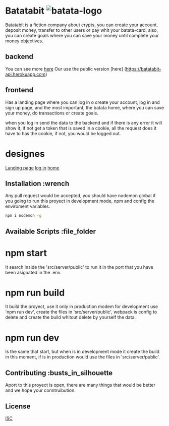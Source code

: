 # Batatabit ![batata-logo](https://cript-conf.herokuapp.com/assets/batata.svg)

Batatabit is a fiction company about crypts, you can create your account, deposit money, transfer to other users or pay whit your batata-card, also, you can create goals where you can save your money until complete your money objectives.

## backend

You can see more [here]( https://github.com/bueno12223/batata-bit-API)
Our use the public version [here] (<https://batatabit-api.herokuapp.com>)

## frontend

Has a landing page where you can log in o create your account, log in and sign up page, and the most important, the batata home, where you can save your money, do transactions or create goals.

when you log in send the data to the backend and if there is any error it will show it, if not get a token that is saved in a cookie, all the request does it have to has the cookie, if not, you would be logged out.

# designes

[Landing page](https://www.figma.com/file/sMmlQaZldfDcLERYYWe6h4/Bata-Bit?node-id=81%3A132)
[log in](https://www.figma.com/file/qy53cC5ajjWEFxMQu8dCuc/Login-Page-design-(Community))
[home](https://www.figma.com/file/nwbnte688BtlnF8d7NWo5L/Financial-Dashboard-(Community)?node-id=1%3A8)

## Installation :wrench

Any pull request would be accepted, you should have nodemon global if you going to run this proyect in development mode, npm and config the enviroment variables.

```bash
npm i nodemon -g
```

## Available Scripts :file_folder

# npm start

It search inside the 'src/server/public' to run it in the port that you have been asignated in the .env.

# npm run build

It build the proyect, use it only in production modem for development use 'npm run dev', create the files in 'src/server/public', webpack is config to delete and create the build whitout delete by yourself the data.

# npm run dev

Is the same that start, but when is in development mode it create the build in this moment, if is in production would use the files in 'src/server/public'.

## Contributing :busts_in_silhouette

Aport to this proyect is open, there are many things that would be better and we hope your conntruibution.

## License

[ISC](https://opensource.org/licenses/ISC)
